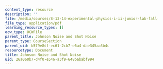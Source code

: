 ```yaml
---
content_type: resource
description: ''
file: /media/courses/8-13-14-experimental-physics-i-ii-junior-lab-fall-2016-spring-2017/26a060b7d4f0e546a3f9648bababf994_MIT8_13-14F16-S17exp43.pdf
file_type: application/pdf
learning_resource_types: []
ocw_type: OCWFile
parent_title: Johnson Noise and Shot Noise
parent_type: CourseSection
parent_uid: b579e8df-ec61-2cb7-e6a4-dae345aa3b4c
resourcetype: Document
title: Johnson Noise and Shot Noise
uid: 26a060b7-d4f0-e546-a3f9-648bababf994
---
```

